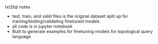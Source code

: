 txt2tql notes    
- test, train, and valid files is the original dataset split up for training/testing/validating finetuned models
- all code is in jupyter notebook
- Built to generate examples for finetuning models for topological query language
